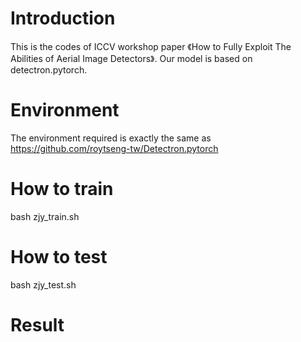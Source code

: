 
# Introduction
This is the codes of ICCV workshop paper 《How to Fully Exploit The Abilities of Aerial Image Detectors》.
Our model is based on detectron.pytorch.

# Environment
The environment required is exactly the same as https://github.com/roytseng-tw/Detectron.pytorch

# How to train
bash zjy_train.sh

# How to test
bash zjy_test.sh

# Result
